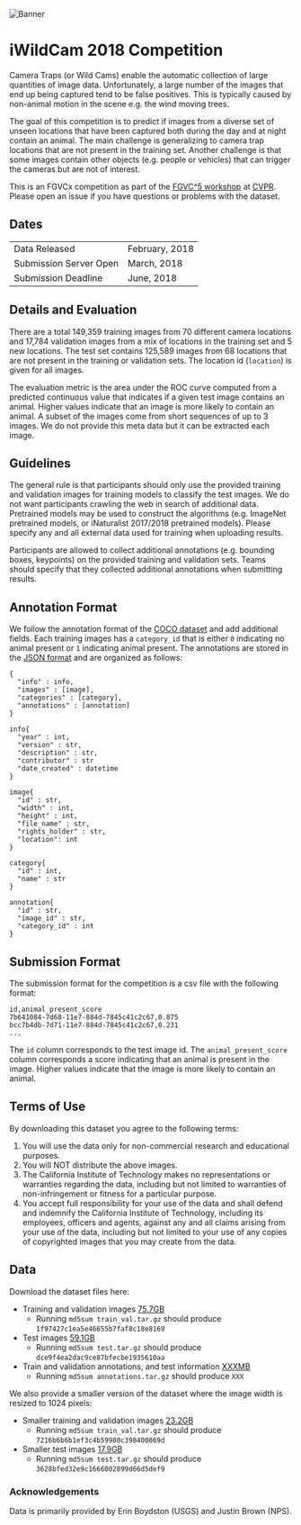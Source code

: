 ![Banner](https://rawgit.com/visipedia/iwildcam_comp/master/assets/iwildcam3.jpg)

# iWildCam 2018 Competition
Camera Traps (or Wild Cams) enable the automatic collection of large quantities of image data. Unfortunately, a large number of the images that end up being captured tend to be false positives. This is typically caused by non-animal motion in the scene e.g. the wind moving trees. 

The goal of this competition is to predict if images from a diverse set of unseen locations that have been captured both during the day and at night contain an animal. The main challenge is generalizing to camera trap locations that are not present in the training set. Another challenge is that some images contain other objects (e.g. people or vehicles) that can trigger the cameras but are not of interest. 

This is an FGVCx competition as part of the [FGVC^5 workshop](https://sites.google.com/view/fgvc5/home) at [CVPR](http://cvpr2018.thecvf.com/). Please open an issue if you have questions or problems with the dataset.




## Dates
|||
|------|---------------|
Data Released|February, 2018|
Submission Server Open |March, 2018|
Submission Deadline|June, 2018|


## Details and Evaluation

There are a total 149,359 training images from 70 different camera locations and 17,784 validation images from a mix of locations in the training set and 5 new locations. The test set contains 125,589 images from 68 locations that are not present in the training or validation sets. The location id (`location`) is given for all images.

The evaluation metric is the area under the ROC curve computed from a predicted continuous value that indicates if a given test image contains an animal. Higher values indicate that an image is more likely to contain an animal. A subset of the images come from short sequences of up to 3 images. We do not provide this meta data but it can be extracted each image.  


## Guidelines

The general rule is that participants should only use the provided training and validation images for training models to classify the test images. We do not want participants crawling the web in search of additional data. Pretrained models may be used to construct the algorithms (e.g. ImageNet pretrained models, or iNaturalist 2017/2018 pretrained models). Please specify any and all external data used for training when uploading results.

Participants are allowed to collect additional annotations (e.g. bounding boxes, keypoints) on the provided training and validation sets. Teams should specify that they collected additional annotations when submitting results.


## Annotation Format
We follow the annotation format of the [COCO dataset](http://mscoco.org/dataset/#download) and add additional fields. Each training images has a `category_id` that is either `0` indicating no animal present or `1` indicating animal present. The annotations are stored in the [JSON format](http://www.json.org/) and are organized as follows:
```
{
  "info" : info,
  "images" : [image],
  "categories" : [category],
  "annotations" : [annotation]
}

info{
  "year" : int,
  "version" : str,
  "description" : str,
  "contributor" : str
  "date_created" : datetime
}

image{
  "id" : str,
  "width" : int,
  "height" : int,
  "file_name" : str,
  "rights_holder" : str,
  "location": int
}

category{
  "id" : int,
  "name" : str
}

annotation{
  "id" : str,
  "image_id" : str,
  "category_id" : int
}
```

## Submission Format

The submission format for the competition is a csv file with the following format:
```
id,animal_present_score
7b641084-7d68-11e7-884d-7845c41c2c67,0.875
bcc7b4db-7d71-11e7-884d-7845c41c2c67,0.231
...
```
The `id` column corresponds to the test image id. The `animal_present_score` column corresponds a score indicating that an animal is present in the image. Higher values indicate that the image is more likely to contain an animal.


## Terms of Use

By downloading this dataset you agree to the following terms:

1. You will use the data only for non-commercial research and educational purposes.
2. You will NOT distribute the above images.
3. The California Institute of Technology makes no representations or warranties regarding the data, including but not limited to warranties of non-infringement or fitness for a particular purpose.
4. You accept full responsibility for your use of the data and shall defend and indemnify the California Institute of Technology, including its employees, officers and agents, against any and all claims arising from your use of the data, including but not limited to your use of any copies of copyrighted images that you may create from the data.


## Data

Download the dataset files here:
  * Training and validation images [75.7GB]()
    * Running `md5sum train_val.tar.gz` should produce `1f97427c1ea5e46655b7faf8c18e8169`
  * Test images [59.1GB]()
    * Running `md5sum test.tar.gz` should produce `dce9f4ea2dac9ce87bfecbe1935610aa`
  * Train and validation annotations, and test information [XXXMB]()
    * Running `md5sum annotations.tar.gz` should produce `XXX`

We also provide a smaller version of the dataset where the image width is resized to 1024 pixels:      
  * Smaller training and validation images [23.2GB]()
    * Running `md5sum train_val.tar.gz` should produce `7216b6b6b1ef3c4b59980c398400869d`
  * Smaller test images [17.9GB]()
    * Running `md5sum test.tar.gz` should produce `3628bfed32e9c1666002899d66d5def9`
      

### Acknowledgements

Data is primarily provided by Erin Boydston (USGS) and Justin Brown (NPS).



